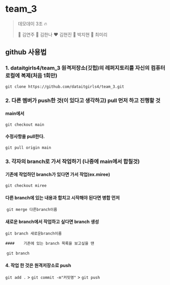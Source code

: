 # team_3

> 데모데이 3조 :fire:
>
> :black_heart: 김연주 :blue_heart: 김한나 :heart: 김현진 :green_heart: 박지현 :purple_heart: 최미리

## github 사용법

### 1. dataitgirls4/team_3 원격저장소(깃헙)의 레퍼지토리를 자신의 컴퓨터 로컬에 복제(처음 1회만)

`git clone https://github.com/dataitgirls4/team_3.git`

### 2. 다른 멤버가 push한 것(이 있다고 생각하고)  pull 먼저 하고 진행할 것

#### main에서

`git checkout main`

#### 수정사항을 pull한다.

`git pull origin main`

### 3. 각자의 branch로 가서 작업하기 (나중에 main에서 합칠것)

#### 기존에 작업하던 branch가 있다면 가서 작업(ex.miree) 

`git checkout miree`

#### 	다른 branch에 있는 내용과 합치고 시작해야 된다면 병합 먼저

​	`git merge 다른branch이름`

#### 새로운 branch에서 작업하고 싶다면 branch 생성

`git branch 새로운branch이름`

	#### 	기존에 있는 branch 목록을 보고싶을 땐

​	`git branch`

#### 4. 작업 한 것은 원격저장소로 push

`git add .` > `git commit -m"커밋명"` > `git push`